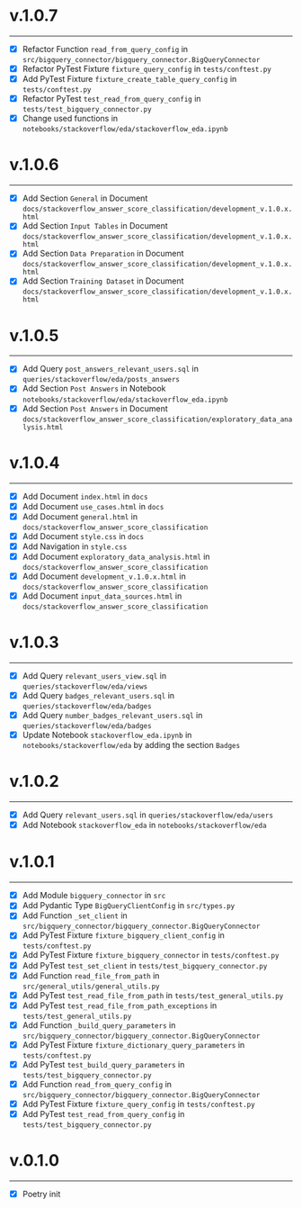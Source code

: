 # v.1.0.7

------

- [x] Refactor Function `read_from_query_config` in `src/bigquery_connector/bigquery_connector.BigQueryConnector`
- [x] Refactor PyTest Fixture `fixture_query_config` in `tests/conftest.py`
- [x] Add PyTest Fixture `fixture_create_table_query_config`  in `tests/conftest.py`
- [x] Refactor PyTest `test_read_from_query_config` in `tests/test_bigquery_connector.py`
- [x] Change used functions in `notebooks/stackoverflow/eda/stackoverflow_eda.ipynb`

# v.1.0.6

------

- [x] Add Section `General` in Document `docs/stackoverflow_answer_score_classification/development_v.1.0.x.html`
- [x] Add Section `Input Tables` in Document `docs/stackoverflow_answer_score_classification/development_v.1.0.x.html`
- [x] Add Section `Data Preparation` in Document `docs/stackoverflow_answer_score_classification/development_v.1.0.x.html`
- [x] Add Section `Training Dataset` in Document `docs/stackoverflow_answer_score_classification/development_v.1.0.x.html`

# v.1.0.5

------

- [x] Add Query `post_answers_relevant_users.sql` in `queries/stackoverflow/eda/posts_answers`
- [x] Add Section `Post Answers` in Notebook `notebooks/stackoverflow/eda/stackoverflow_eda.ipynb`
- [x] Add Section `Post Answers` in Document `docs/stackoverflow_answer_score_classification/exploratory_data_analysis.html`

# v.1.0.4

------

- [x] Add Document `index.html` in `docs`
- [x] Add Document `use_cases.html` in `docs`
- [x] Add Document `general.html` in `docs/stackoverflow_answer_score_classification`
- [x] Add Document `style.css` in `docs`
- [x] Add Navigation in `style.css`
- [x] Add Document `exploratory_data_analysis.html` in `docs/stackoverflow_answer_score_classification`
- [x] Add Document `development_v.1.0.x.html` in `docs/stackoverflow_answer_score_classification`
- [x] Add Document `input_data_sources.html` in `docs/stackoverflow_answer_score_classification`

# v.1.0.3

------

- [x] Add Query `relevant_users_view.sql` in `queries/stackoverflow/eda/views`
- [x] Add Query `badges_relevant_users.sql` in `queries/stackoverflow/eda/badges`
- [x] Add Query `number_badges_relevant_users.sql` in `queries/stackoverflow/eda/badges`
- [x] Update Notebook `stackoverflow_eda.ipynb` in `notebooks/stackoverflow/eda` by adding the section `Badges`

# v.1.0.2

-------

- [x] Add Query `relevant_users.sql` in `queries/stackoverflow/eda/users`
- [x] Add Notebook `stackoverflow_eda` in `notebooks/stackoverflow/eda`

# v.1.0.1

-------

- [x] Add Module `bigquery_connector` in `src`
- [x] Add Pydantic Type `BigQueryClientConfig` in `src/types.py`
- [x] Add Function `_set_client` in `src/bigquery_connector/bigquery_connector.BigQueryConnector`
- [x] Add PyTest Fixture `fixture_bigquery_client_config` in `tests/conftest.py`
- [x] Add PyTest Fixture `fixture_bigquery_connector` in `tests/conftest.py`
- [x] Add PyTest `test_set_client` in `tests/test_bigquery_connector.py`
- [x] Add Function `read_file_from_path` in `src/general_utils/general_utils.py`
- [x] Add PyTest `test_read_file_from_path` in `tests/test_general_utils.py`
- [x] Add PyTest `test_read_file_from_path_exceptions`  in `tests/test_general_utils.py`
- [x] Add Function `_build_query_parameters` in `src/bigquery_connector/bigquery_connector.BigQueryConnector`
- [x] Add PyTest Fixture `fixture_dictionary_query_parameters` in `tests/conftest.py`
- [x] Add PyTest `test_build_query_parameters` in `tests/test_bigquery_connector.py`
- [x] Add Function `read_from_query_config` in `src/bigquery_connector/bigquery_connector.BigQueryConnector`
- [x] Add PyTest Fixture `fixture_query_config` in `tests/conftest.py`
- [x] Add PyTest `test_read_from_query_config` in `tests/test_bigquery_connector.py`

# v.0.1.0

-------

- [x] Poetry init
